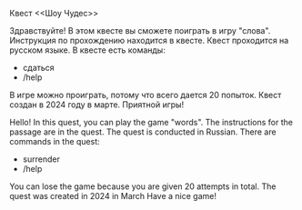 Квест <<Шоу Чудес>>

Здравствуйте! В этом квесте вы сможете поиграть в игру "слова".
Инструкция по прохождению находится в квесте.
Квест проходится на русском языке.
В квесте есть команды:
- сдаться
- /help

В игре можно проиграть, потому что всего дается 20 попыток.
Квест создан в 2024 году в марте.
Приятной игры!

Hello! In this quest, you can play the game "words".
The instructions for the passage are in the quest.
The quest is conducted in Russian.
There are commands in the quest:
- surrender
- /help

You can lose the game because you are given 20 attempts in total. The quest was created in 2024 in March
Have a nice game!
